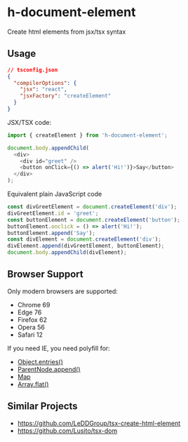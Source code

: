 # h-document-element
Create html elements from jsx/tsx syntax

## Usage
```json
// tsconfig.json
{
  "compilerOptions": {
    "jsx": "react",
    "jsxFactory": "createElement"
  }
}
```

JSX/TSX code:
```ts
import { createElement } from 'h-document-element';

document.body.appendChild(
  <div>
    <div id="greet" />
    <button onClick={() => alert('Hi!')}>Say</button>
  </div>
);
```

Equivalent plain JavaScript code
```js
const divGreetElement = document.createElement('div');
divGreetElement.id = 'greet';
const buttonElement = document.createElement('button');
buttonElement.onclick = () => alert('Hi!');
buttonElement.append('Say');
const divElement = document.createElement('div');
divElement.append(divGreetElement, buttonElement);
document.body.appendChild(divElement);
```

## Browser Support
Only modern browsers are supported:
* Chrome 69
* Edge 76
* Firefox 62
* Opera 56
* Safari 12

If you need IE, you need polyfill for:
* [Object.entries()](https://developer.mozilla.org/en-US/docs/Web/JavaScript/Reference/Global_Objects/Object/entries#Polyfill)
* [ParentNode.append()](https://developer.mozilla.org/en-US/docs/Web/API/ParentNode/append#Polyfill)
* [Map](https://developer.mozilla.org/en-US/docs/Web/JavaScript/Reference/Global_Objects/Map)
* [Array.flat()](https://developer.mozilla.org/en-US/docs/Web/JavaScript/Reference/Global_Objects/Array/flat)

## Similar Projects
- https://github.com/LeDDGroup/tsx-create-html-element
- https://github.com/Lusito/tsx-dom
